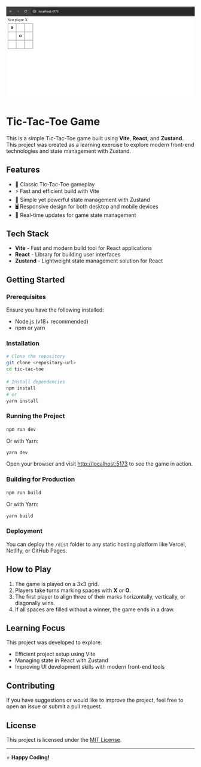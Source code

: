 ![Project Image](https://raw.githubusercontent.com/rapinderjeet/ilearn-zustand-tic-tac-toe/main/project-image.png)

# Tic-Tac-Toe Game

This is a simple Tic-Tac-Toe game built using **Vite**, **React**, and **Zustand**. This project was created as a learning exercise to explore modern front-end technologies and state management with Zustand.

## Features

- 🎯 Classic Tic-Tac-Toe gameplay
- ⚡ Fast and efficient build with Vite
- 🐻 Simple yet powerful state management with Zustand
- 🖥️ Responsive design for both desktop and mobile devices
- 🔄 Real-time updates for game state management

## Tech Stack

- **Vite** - Fast and modern build tool for React applications
- **React** - Library for building user interfaces
- **Zustand** - Lightweight state management solution for React

## Getting Started

### Prerequisites
Ensure you have the following installed:
- Node.js (v18+ recommended)
- npm or yarn

### Installation
```bash
# Clone the repository
git clone <repository-url>
cd tic-tac-toe

# Install dependencies
npm install
# or
yarn install
```

### Running the Project
```bash
npm run dev
```

Or with Yarn:
```bash
yarn dev
```

Open your browser and visit [http://localhost:5173](http://localhost:5173) to see the game in action.

### Building for Production
```bash
npm run build
```

Or with Yarn:
```bash
yarn build
```

### Deployment
You can deploy the `/dist` folder to any static hosting platform like Vercel, Netlify, or GitHub Pages.

## How to Play
1. The game is played on a 3x3 grid.
2. Players take turns marking spaces with **X** or **O**.
3. The first player to align three of their marks horizontally, vertically, or diagonally wins.
4. If all spaces are filled without a winner, the game ends in a draw.

## Learning Focus
This project was developed to explore:
- Efficient project setup using Vite
- Managing state in React with Zustand
- Improving UI development skills with modern front-end tools

## Contributing
If you have suggestions or would like to improve the project, feel free to open an issue or submit a pull request.

## License
This project is licensed under the [MIT License](LICENSE).

---

⭐️ **Happy Coding!**